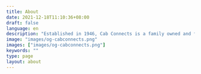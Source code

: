 ```yaml
---
title: About 
date: 2021-12-18T11:10:36+08:00
draft: false
language: en
description: "Established in 1946, Cab Connects is a family owned and family run business. Provinding the very best sign design, manufacture, installation and maintenance."
image: "images/og-cabconnects.png"
images: ["images/og-cabconnects.png"]
keywords: ""
type: page
layout: about
---
```

